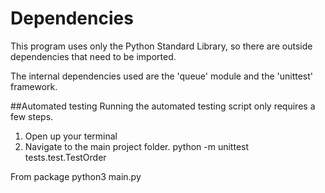 # Dependencies
This program uses only the Python Standard Library, so there are outside dependencies that need to be imported.

The internal dependencies used are the 'queue' module and the 'unittest' framework.

##Automated testing
Running the automated testing script only requires a few steps.
1. Open up your terminal
2. Navigate to the main project folder.
python -m unittest tests.test.TestOrder

From package python3 main.py